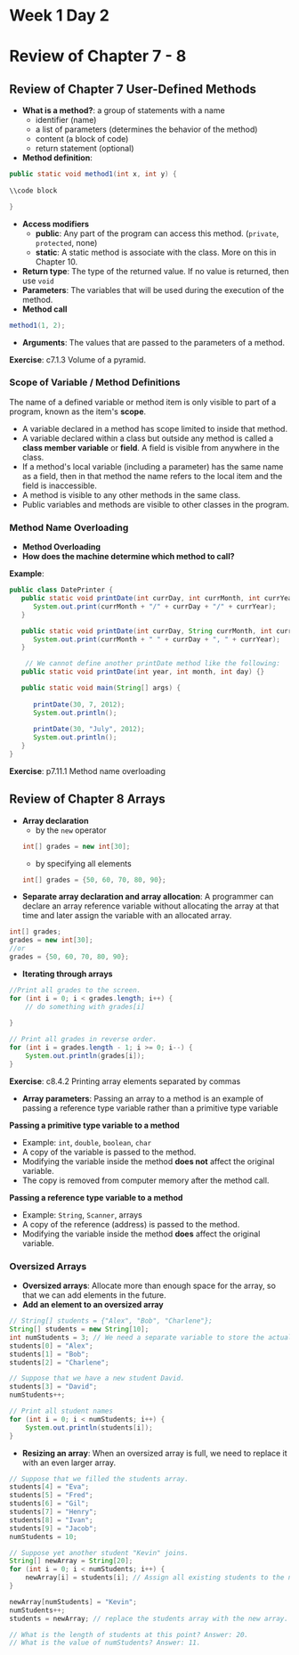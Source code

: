 # Week 1 Day 2
# Review of Chapter 7 - 8

## Review of Chapter 7 User-Defined Methods

- **What is a method?**: a group of statements with a name
    - identifier (name)
    - a list of parameters (determines the behavior of the method)
    - content (a block of code)
    - return statement (optional)
- **Method definition**: 
```java
public static void method1(int x, int y) {
    
\\code block

}
```
- **Access modifiers**
    - **public**: Any part of the program can access this method. (`private`, `protected`, none)
    - **static**: A static method is associate with the class. More on this in Chapter 10.
- **Return type**: The type of the returned value. If no value is returned, then use `void`
- **Parameters**: The variables that will be used during the execution of the method.
- **Method call**
```java
method1(1, 2);
```
- **Arguments**: The values that are passed to the parameters of a method.

**Exercise**: c7.1.3 Volume of a pyramid.

### Scope of Variable / Method Definitions

The name of a defined variable or method item is only visible to part of a program, known as the item's **scope**. 

- A variable declared in a method has scope limited to inside that method.
- A variable declared within a class but outside any method is called a **class member variable** or **field**. A field is visible from anywhere in the class.
- If a method's local variable (including a parameter) has the same name as a field, then in that method the name refers to the local item and the field is inaccessible.
- A method is visible to any other methods in the same class.
- Public variables and methods are visible to other classes in the program.

### Method Name Overloading
- **Method Overloading**
- **How does the machine determine which method to call?**

**Example**:
```java
public class DatePrinter {
   public static void printDate(int currDay, int currMonth, int currYear) {    
      System.out.print(currMonth + "/" + currDay + "/" + currYear);
   }

   public static void printDate(int currDay, String currMonth, int currYear) {
      System.out.print(currMonth + " " + currDay + ", " + currYear);
   }

    // We cannot define another printDate method like the following:
   public static void printDate(int year, int month, int day) {} 

   public static void main(String[] args) {
      
      printDate(30, 7, 2012);
      System.out.println();
      
      printDate(30, "July", 2012);
      System.out.println();
   }
}
```

**Exercise**: p7.11.1 Method name overloading

## Review of Chapter 8 Arrays

- **Array declaration**
    - by the `new` operator
    ```java
    int[] grades = new int[30];
    ```
    - by specifying all elements
    ```java
    int[] grades = {50, 60, 70, 80, 90};
    ```
- **Separate array declaration and array allocation**: A programmer can declare an array reference variable without allocating the array at that time and later assign the variable with an allocated array.
```java
int[] grades;
grades = new int[30];
//or
grades = {50, 60, 70, 80, 90};
```

- **Iterating through arrays**
```java
//Print all grades to the screen.
for (int i = 0; i < grades.length; i++) {
    // do something with grades[i]
    
}
```
```java
// Print all grades in reverse order.
for (int i = grades.length - 1; i >= 0; i--) {
    System.out.println(grades[i]);
}
```

**Exercise**: c8.4.2 Printing array elements separated by commas

- **Array parameters**: Passing an array to a method is an example of passing a reference type variable rather than a primitive type variable

**Passing a primitive type variable to a method**
- Example: `int`, `double`, `boolean`, `char`
- A copy of the variable is passed to the method.
- Modifying the variable inside the method **does not** affect the original variable.
- The copy is removed from computer memory after the method call.

**Passing a reference type variable to a method**
- Example: `String`, `Scanner`, arrays
- A copy of the reference (address) is passed to the method. 
- Modifying the variable inside the method **does** affect the original variable.

### Oversized Arrays
- **Oversized arrays**: Allocate more than enough space for the array, so that we can add elements in the future.
- **Add an element to an oversized array**
```java
// String[] students = {"Alex", "Bob", "Charlene"};
String[] students = new String[10];
int numStudents = 3; // We need a separate variable to store the actual length
students[0] = "Alex";
students[1] = "Bob";
students[2] = "Charlene";

// Suppose that we have a new student David.
students[3] = "David";
numStudents++;

// Print all student names
for (int i = 0; i < numStudents; i++) {
    System.out.println(students[i]);
}
```
- **Resizing an array**: When an oversized array is full, we need to replace it with an even larger array.
```java
// Suppose that we filled the students array.
students[4] = "Eva";
students[5] = "Fred";
students[6] = "Gil";
students[7] = "Henry";
students[8] = "Ivan";
students[9] = "Jacob";
numStudents = 10;

// Suppose yet another student "Kevin" joins.
String[] newArray = String[20];
for (int i = 0; i < numStudents; i++) {
    newArray[i] = students[i]; // Assign all existing students to the new array.
}

newArray[numStudents] = "Kevin";
numStudents++;
students = newArray; // replace the students array with the new array.

// What is the length of students at this point? Answer: 20.
// What is the value of numStudents? Answer: 11.
```
